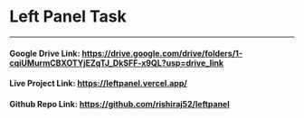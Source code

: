 # Left Panel Task
<hr/>

#### Google Drive Link: https://drive.google.com/drive/folders/1-cqiUMurmCBXOTYjEZqTJ_DkSFF-x9QL?usp=drive_link

#### Live Project Link: https://leftpanel.vercel.app/

#### Github Repo Link: https://github.com/rishiraj52/leftpanel
